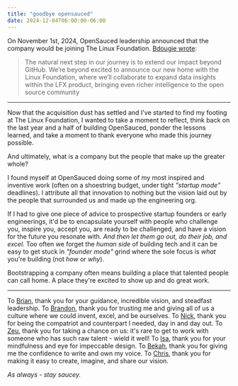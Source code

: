 ```yaml
---
title: "goodbye opensauced"
date: 2024-12-04T06:00:00-06:00
---
```


On November 1st, 2024, OpenSauced leadership announced
that the company would be joining The Linux Foundation.
[Bdougie wrote](https://opensauced.pizza/blog/opensauced-is-joining-the-linux-foundation):

> The natural next step in our journey is to extend our impact beyond GitHub. We’re beyond excited to announce our new home with the Linux Foundation, where we’ll collaborate to expand data insights within the LFX product, bringing even richer intelligence to the open source community

---

Now that the acquisition dust has settled
and I've started to find my footing at The Linux Foundation,
I wanted to take a moment to reflect, think back on the
last year and a half of building OpenSauced,
ponder the lessons learned, and take a moment to thank everyone who made this journey
possible.

And ultimately, what is a company but the people that make up the greater whole?

I found myself at OpenSauced doing some of my most inspired and inventive work
(often on a shoestring budget, under tight _"startup mode"_ deadlines).
I attribute all that innovation to nothing but the vision laid out by the people that surrounded us
and made up the engineering org.

If I had to give one piece of advice to prospective startup founders or early engineerings,
it'd be to encapsulate yourself with people
who challenge you, inspire you, accept you, are ready to be challenged,
and have a vision for the future you resonate with.
_And then let them go out, do their job, and excel._
Too often we forget the _human side_ of building tech and it can be easy to get stuck in _"founder mode"_ grind
where the sole focus is _what_ you're building (not _how_ or _why_).

Bootstrapping a company often means building a place that talented people can call home.
A place they're excited to show up and do great work.

---

To [Brian](https://www.linkedin.com/in/brianldouglas/), thank you for your guidance, incredible vision,
and steadfast leadership.
To [Brandon](https://www.linkedin.com/in/brandontroberts/), thank you for trusting me and giving all of us a culture where we could invent, excel, and be ourselves.
To [Nick](https://www.linkedin.com/in/nickytonline/), thank you for being the compatriot and counterpart I needed, day in and day out.
To [Zeu](https://www.linkedin.com/in/zeucapua/), thank you for taking a chance on us: it's rare to get to work with someone
who has such raw talent - wield it well!
To [Isa](https://www.linkedin.com/in/isabel-bensusan/), thank you for your mindfulness and eye for impeccable design.
To [Bekah](https://www.linkedin.com/in/bekahhw/), thank you for giving me the confidence to write and own my voice.
To [Chris](https://www.linkedin.com/in/chhristopher/), thank you for making it easy to create, imagine, and share our vision.

_As always - stay saucey._
